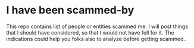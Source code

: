 # I have been scammed-by
This repo contains list of people or entities scammed me. I will post things that I should have considered, so that I would not have fell for it. The indications could help you folks also to analyze before getting scammed..
